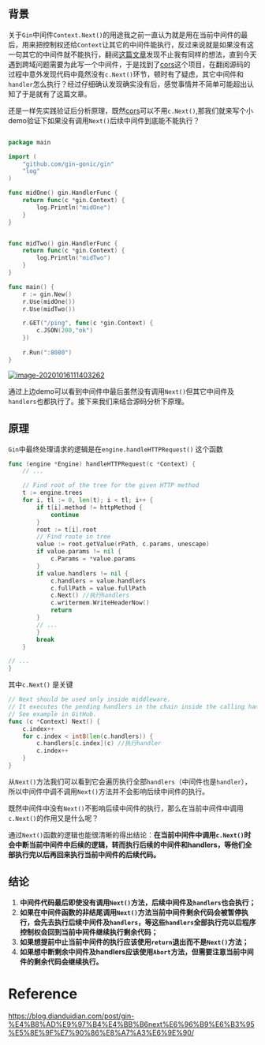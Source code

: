 
##  背景

关于`Gin`中间件`Context.Next()`的用途我之前一直认为就是用在当前中间件的最后，用来把控制权还给`Context`让其它的中间件能执行，反过来说就是如果没有这一句其它的中间件就不能执行，翻阅[这篇文章](https://segmentfault.com/q/1010000020256918)发现不止我有同样的想法，直到今天遇到跨域问题需要为此写一个中间件，于是找到了[cors](https://github.com/gin-contrib/cors)这个项目，在翻阅源码的过程中意外发现代码中竟然没有`c.Next()`环节，顿时有了疑虑，其它中间件和`handler`怎么执行？经过仔细确认发现确实没有后，感觉事情并不简单可能超出认知了于是就有了这篇文章。

还是一样先实践验证后分析原理，既然[cors](https://github.com/gin-contrib/cors)可以不用`c.Next()`,那我们就来写个小demo验证下如果没有调用`Next()`后续中间件到底能不能执行？
```go

package main

import (
	"github.com/gin-gonic/gin"
	"log"
)

func midOne() gin.HandlerFunc {
	return func(c *gin.Context) {
		log.Println("midOne")
	}
}


func midTwo() gin.HandlerFunc {
	return func(c *gin.Context) {
		log.Println("midTwo")
	}
}

func main() {
	r := gin.New()
	r.Use(midOne())
	r.Use(midTwo())

	r.GET("/ping", func(c *gin.Context) {
		c.JSON(200,"ok")
	})
	
	r.Run(":8080")
}
```

[![image-20201016111403262](https://blog.dianduidian.com/images/image-20201016111403262.png)](https://blog.dianduidian.com/images/image-20201016111403262.png)

通过上边demo可以看到中间件中最后虽然没有调用`Next()`但其它中间件及`handlers`也都执行了。接下来我们来结合源码分析下原理。

##  原理

`Gin`中最终处理请求的逻辑是在`engine.handleHTTPRequest()` 这个函数
```go
func (engine *Engine) handleHTTPRequest(c *Context) {
	// ...

	// Find root of the tree for the given HTTP method
	t := engine.trees
	for i, tl := 0, len(t); i < tl; i++ {
		if t[i].method != httpMethod {
			continue
		}
		root := t[i].root
		// Find route in tree
		value := root.getValue(rPath, c.params, unescape)
		if value.params != nil {
			c.Params = *value.params
		}
		if value.handlers != nil {
			c.handlers = value.handlers
			c.fullPath = value.fullPath
			c.Next() //执行handlers
			c.writermem.WriteHeaderNow()
			return
		}
		// ...
		}
		break
	}

// ... 
}
```

其中`c.Next()` 是关键
```go
// Next should be used only inside middleware.
// It executes the pending handlers in the chain inside the calling handler.
// See example in GitHub.
func (c *Context) Next() {
	c.index++
	for c.index < int8(len(c.handlers)) {
		c.handlers[c.index](c) //执行handler
		c.index++
	}
}
```
从`Next()`方法我们可以看到它会遍历执行全部`handlers`（中间件也是`handler`），所以中间件中调不调用`Next()`方法并不会影响后续中间件的执行。

既然中间件中没有`Next()`不影响后续中间件的执行，那么在当前中间件中调用`c.Next()`的作用又是什么呢？

通过`Next()`函数的逻辑也能很清晰的得出结论：**在当前中间件中调用`c.Next()`时会中断当前中间件中后续的逻辑，转而执行后续的中间件和handlers，等他们全部执行完以后再回来执行当前中间件的后续代码。**

##  结论

1. **中间件代码最后即使没有调用`Next()`方法，后续中间件及`handlers`也会执行；**
2. **如果在中间件函数的非结尾调用`Next()`方法当前中间件剩余代码会被暂停执行，会先去执行后续中间件及`handlers`，等这些`handlers`全部执行完以后程序控制权会回到当前中间件继续执行剩余代码；**
3. **如果想提前中止当前中间件的执行应该使用`return`退出而不是`Next()`方法；**
4. **如果想中断剩余中间件及handlers应该使用`Abort`方法，但需要注意当前中间件的剩余代码会继续执行。**
# Reference
https://blog.dianduidian.com/post/gin-%E4%B8%AD%E9%97%B4%E4%BB%B6next%E6%96%B9%E6%B3%95%E5%8E%9F%E7%90%86%E8%A7%A3%E6%9E%90/